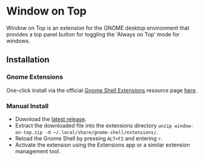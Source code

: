 # Window on Top

Window on Top is an extension for the GNOME desktop environment that provides a top panel button for toggling the 'Always on Top' mode for windows.

## Installation

### Gnome Extensions

One-click install via the official [Gnome Shell Extensions](https://extensions.gnome.org/) resource page [here](https://extensions.gnome.org/extension/6619/window-on-top/).

### Manual Install

- Download the [latest release](https://github.com/yousafesaeed/window-on-top/releases).
- Extract the downloaded file into the extensions directory `unzip window-on-top.zip -d ~/.local/share/gnome-shell/extensions/`.
- Reload the Gnome Shell by pressing `ALT+F2` and entering `r`.
- Activate the extension using the Extensions app or a similar extension management tool.
